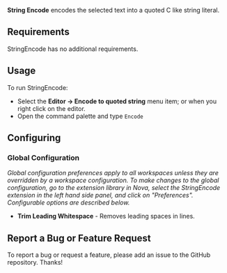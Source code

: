 **String Encode** encodes the selected text into a quoted C like string literal.

## Requirements

StringEncode has no additional requirements.

## Usage


To run StringEncode:

- Select the **Editor → Encode to quoted string** menu item; or when you right click on the editor.
- Open the command palette and type `Encode`


## Configuring

### Global Configuration

*Global configuration preferences apply to all workspaces unless they are overridden by a workspace configuration. To make changes to the global configuration, go to the extension library in Nova, select the StringEncode extension in the left hand side panel, and click on "Preferences". Configurable options are described below.*

* **Trim Leading Whitespace** - Removes leading spaces in lines.


## Report a Bug or Feature Request

To report a bug or request a feature, please add an issue to the GitHub repository. Thanks!
